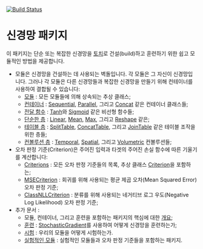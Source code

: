 [![Build Status](https://travis-ci.org/torch/nn.svg?branch=master)](https://travis-ci.org/torch/nn)
<a name="nn.dok"></a>
# 신경망 패키지 #

이 패키지는 단순 또는 복잡한 신경망을 [토치](https://github.com/torch/torch7/blob/master/README.md)로 건설(build)하고 훈련하기 위한 쉽고 모듈적인 방법을 제공합니다.
  
  * 모듈은 신경망을 건설하는 데 사용되는 벽돌입니다. 각 모듈은 그 자신이 신경망입니다. 그러나 각 모듈은 다른 신경망들과 복잡한 신경망을 만들기 위해 컨테이너를 사용하여 결합될 수 있습니다: 
    * [모듈](module.md#nn.Module) : 모든 모듈들에 의해 상속되는 추상 클래스;
    * [컨테이너](containers.md#nn.Containers) : [Sequential](containers.md#nn.Sequential), [Parallel](containers.md#nn.Parallel), 그리고 [Concat](containers.md#nn.Concat) 같은 컨테이너 클래스들;
    * [전달 함수](transfer.md#nn.transfer.dok) : [Tanh](transfer.md#nn.Tanh)와 [Sigmoid](transfer.md#nn.Sigmoid) 같은 비선형 함수들;
    * [단순한 층](simple.md#nn.simplelayers.dok) : [Linear](simple.md#nn.Linear), [Mean](simple.md#nn.Mean), [Max](simple.md#nn.Max), 그리고 [Reshape](simple.md#nn.Reshape) 같은; 
    * [테이블 층](table.md#nn.TableLayers) : [SplitTable](table.md#nn.SplitTable), [ConcatTable](table.md#nn.ConcatTable), 그리고 [JoinTable](table.md#nn.JoinTable) 같은 테이블 조작을 위한 층들;
    * [컨볼루션 층](convolution.md#nn.convlayers.dok) : [Temporal](convolution.md#nn.TemporalModules),  [Spatial](convolution.md#nn.SpatialModules), 그리고 [Volumetric](convolution.md#nn.VolumetricModules) 컨볼루션들; 
  * 오차 판정 기준(Criterion)은 주어진 입력과 타겟의 주어진 손실 함수에 따른 기울기를 계산합니다:
    * [Criterions](criterion.md#nn.Criterions) : 모든 오차 판정 기준들의 목록, 추상 클래스 [Criterion](criterion.md#nn.Criterion)을 포함하는;
    * [MSECriterion](criterion.md#nn.MSECriterion) : 회귀를 위해 사용되는 평균 제곱 오차(Mean Squared Error) 오차 판정 기준; 
    * [ClassNLLCriterion](criterion.md#nn.ClassNLLCriterion) : 분류를 위해 사용되는 네거티브 로그 우도(Negative Log Likelihood) 오차 판정 기준;
  * 추가 문서 :
    * 모듈, 컨테이너, 그리고 훈련을 포함하는 패키지의 핵심에 대한  [개요](overview.md#nn.overview.dok);
    * [훈련](training.md#nn.traningneuralnet.dok) : [StochasticGradient](training.md#nn.StochasticGradient)를 사용하여 어떻게 신경망을 훈련하는가;
    * [시험](testing.md) : 우리의 모듈을 어떻게 시험하는가.
    * [실험적인 모듈](https://github.com/clementfarabet/lua---nnx/blob/master/README.md) : 실험적인 모듈들과 오차 판정 기준들을 포함하는 패키지.

